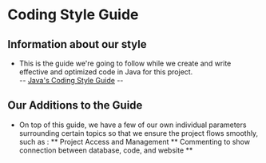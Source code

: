 # Coding Style Guide

## Information about our style
* This is the guide we're going to follow while we create and write effective and optimized code in Java for this project.\
 -- [Java's Coding Style Guide](https://www.cs.cornell.edu/courses/JavaAndDS/JavaStyle.html) --

## Our Additions to the Guide
* On top of this guide, we have a few of our own individual parameters surrounding certain topics so that we ensure the project flows smoothly, such as :
** Project Access and Management
** Commenting to show connection between database, code, and website
** 
